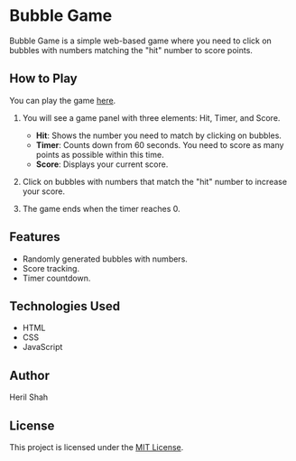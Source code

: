 # Bubble Game

Bubble Game is a simple web-based game where you need to click on bubbles with numbers matching the "hit" number to score points.

## How to Play

You can play the game [here](https://bubble-game-hs.netlify.app/).

1. You will see a game panel with three elements: Hit, Timer, and Score.

   - **Hit**: Shows the number you need to match by clicking on bubbles.
   - **Timer**: Counts down from 60 seconds. You need to score as many points as possible within this time.
   - **Score**: Displays your current score.

2. Click on bubbles with numbers that match the "hit" number to increase your score.
3. The game ends when the timer reaches 0.

## Features

- Randomly generated bubbles with numbers.
- Score tracking.
- Timer countdown.

## Technologies Used

- HTML
- CSS
- JavaScript

## Author

Heril Shah

## License

This project is licensed under the [MIT License](LICENSE).

